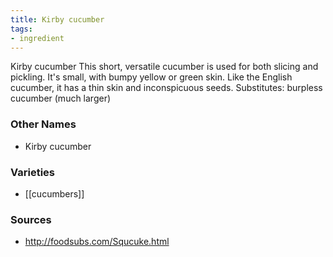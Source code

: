 ```yaml
---
title: Kirby cucumber
tags:
- ingredient
---
```

Kirby cucumber This short, versatile cucumber is used for both slicing and pickling. It's small, with bumpy yellow or green skin. Like the English cucumber, it has a thin skin and inconspicuous seeds. Substitutes: burpless cucumber (much larger)

### Other Names

* Kirby cucumber

### Varieties

* [[cucumbers]]

### Sources
* http://foodsubs.com/Squcuke.html
